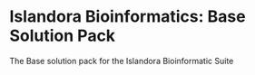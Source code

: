 Islandora Bioinformatics: Base Solution Pack
============================================
The Base solution pack for the Islandora Bioinformatic Suite

